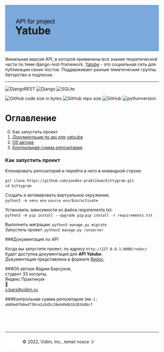 ![](./yatube_api/static/header.png)

Финальная версия API, в которой применены все знания теоретической части по теме
django-rest-framework. [Yatube](http://vidim.pythonanywhere.com/) - это социальная сеть для публикации своих постов. Поддерживает разные тематические группы. Авторство и подписки.  
___
![DjangoREST](https://img.shields.io/badge/DJANGO-REST-ff1709?style=for-the-badge&logo=django&logoColor=white&color=ff1709&labelColor=gray)
![Django](https://img.shields.io/badge/django-%23092E20.svg?style=for-the-badge&logo=django&logoColor=white)
![SQLite](https://img.shields.io/badge/sqlite-%2307405e.svg?style=for-the-badge&logo=sqlite&logoColor=white)

![GitHub code size in bytes](https://img.shields.io/github/languages/code-size/26remph/api_final_yatube)
![GitHub repo size](https://img.shields.io/github/repo-size/26remph/api_final_yatube)
![GitHub](https://img.shields.io/github/license/26remph/api_final_yatube)
![pythonversion](https://img.shields.io/badge/python-%3E%3D3.7-blue)

Оглавление
==========
0. Как запустить проект
1. [Документация по api для yatoube](#документация-по-api)
2. [Об авторе](#об-авторе)
3. [Контрольная сумма репозитария](#контрольная-сумма-проекта)

### Как запустить проект  
Клонировать репозиторий и перейти в него в командной строке:

`git clone https://github.com/yandex-praktikum/kittygram.git`  
`cd kittygram`  

Cоздать и активировать виртуальное окружение:  
`python3 -m venv env`
`source env/bin/activate`

Установить зависимости из файла requirements.txt:  
`python3 -m pip install --upgrade pip`
`pip install -r requirements.txt`

Выполнить миграции:
`python3 manage.py migrate`  
Запустить проект:
`python3 manage.py runserver`

###Документация по API

Когда вы запустите проект, по адресу `http://127.0.0.1:8000/redoc/` будет доступна документация для **API Yatube**.  
Документация представлена в формате [Redoc](https://github.com/Redocly/redoc).

###Об авторе
Вадим Барсуков,  
студент 33 когорты,  
Яндекс Практикум  
:e-mail:  
v.bars@vidim.ru

###Контрольная сумма репозитария
`SHA-1: ab09e0fb0ed739ce2a5d5c28eb49db1b2834dbcf`
<br>
<br>
<br>
<br>
<br>
___
<p>
    <img align="center" src="./yatube_api/static/fav.svg" title="home page"/>
    <span>© 2022, Vidim, Inc., temet nosce ツ </span>
</p>
